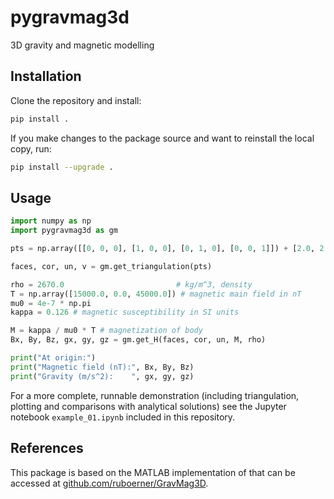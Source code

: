 # pygravmag3d

3D gravity and magnetic modelling

## Installation

Clone the repository and install:

```bash
pip install .
```

If you make changes to the package source and want to reinstall the local copy, run:

```bash
pip install --upgrade .
```



## Usage

```python
import numpy as np
import pygravmag3d as gm

pts = np.array([[0, 0, 0], [1, 0, 0], [0, 1, 0], [0, 0, 1]]) + [2.0, 2.0, 10.0]

faces, cor, un, v = gm.get_triangulation(pts)

rho = 2670.0                         # kg/m^3, density
T = np.array([15000.0, 0.0, 45000.0]) # magnetic main field in nT
mu0 = 4e-7 * np.pi
kappa = 0.126 # magnetic susceptibility in SI units

M = kappa / mu0 * T # magnetization of body
Bx, By, Bz, gx, gy, gz = gm.get_H(faces, cor, un, M, rho)

print("At origin:")
print("Magnetic field (nT):", Bx, By, Bz)
print("Gravity (m/s^2):    ", gx, gy, gz)
```

For a more complete, runnable demonstration (including triangulation, plotting and comparisons with analytical solutions) see the Jupyter notebook `example_01.ipynb` included in this repository.

## References

This package is based on the MATLAB implementation of that can be accessed at [github.com/ruboerner/GravMag3D](https://github.com/ruboerner/GravMag3D).